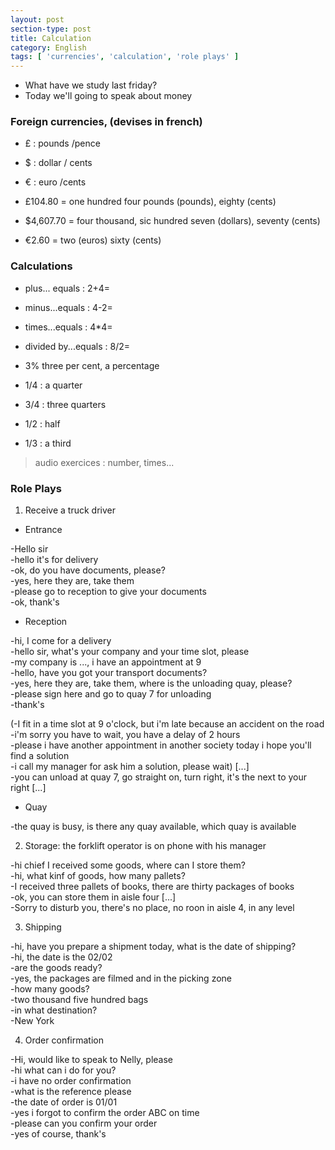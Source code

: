 ```yaml
---
layout: post
section-type: post
title: Calculation
category: English
tags: [ 'currencies', 'calculation', 'role plays' ]
---
```


* What have we study last friday?  
* Today we'll going to speak about money


### Foreign currencies, (devises in french)

* £ : pounds /pence  
* $ : dollar / cents  
* € : euro /cents


* £104.80 = one hundred four pounds (pounds), eighty (cents)  
* $4,607.70 = four thousand, sic hundred seven (dollars), seventy (cents)  
* €2.60 = two (euros) sixty (cents)


### Calculations

* plus... equals : 2+4=  
* minus...equals : 4-2=  
* times...equals : 4*4=  
* divided by...equals : 8/2=


* 3% three per cent, a percentage  
* 1/4 : a quarter  
* 3/4 : three quarters  
* 1/2 : half  
* 1/3 : a third


>audio exercices : number, times...

### Role Plays
1.  Receive a truck driver

* Entrance

-Hello sir  
-hello it's for delivery  
-ok, do you have documents, please?  
-yes, here they are, take them  
-please go to reception to give your documents  
-ok, thank's


* Reception

-hi, I come for a delivery  
-hello sir, what's your company and  your time slot, please  
-my company is ..., i have an appointment at 9  
 -hello, have you got your transport documents?  
-yes, here they are, take them, where is the unloading quay, please?  
-please sign here and go to quay 7 for unloading   
-thank's  


(-I fit in a time slot at 9 o'clock, but i'm late because an accident on the road   
-i'm sorry you have to wait, you have a delay of 2 hours  
-please i have another appointment in another society today i hope you'll find a solution  
-i call my manager for ask him a solution, please wait) [...]   
-you can unload at quay 7, go straight on, turn right, it's the next to your right [...]  


* Quay

-the quay is busy, is there any quay available, which quay is available

2.  Storage: the forklift operator is on phone with his manager

-hi chief I received some goods, where can I store them?  
-hi, what kinf of goods, how many pallets?  
-I received three pallets of books, there are thirty packages of books  
-ok, you can store them in aisle four [...]  
-Sorry to disturb you, there's no place, no roon in aisle 4, in any level  


3.  Shipping

-hi, have you prepare a shipment today, what is the date of shipping?  
-hi, the date is the 02/02  
-are the goods ready?  
-yes, the packages are filmed and in the picking zone  
-how many goods?  
-two thousand five hundred bags  
-in what destination?  
-New York


4.  Order confirmation

-Hi, would like to speak to Nelly, please  
-hi what can i do for you?  
-i have no order confirmation  
-what is the reference please  
-the date of order is 01/01  
-yes i forgot to confirm the order ABC on time  
-please can you confirm your order  
-yes of course, thank's
